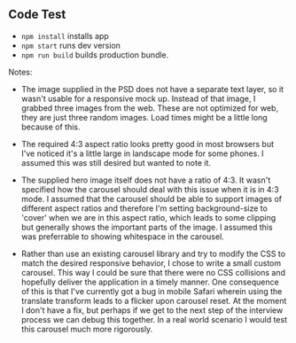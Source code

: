 
## Code Test

* `npm install` installs app
* `npm start` runs dev version
* `npm run build` builds production bundle.

Notes:

* The image supplied in the PSD does not have a separate text layer, so it wasn't usable for a responsive mock up. Instead of that image, I grabbed three images from the web. These are not optimized for web, they are just three random images. Load times might be a little long because of this.

* The required 4:3 aspect ratio looks pretty good in most browsers but I've noticed it's a little large in landscape mode for some phones. I assumed this was still desired but wanted to note it.

* The supplied hero image itself does not have a ratio of 4:3. It wasn't specified how the carousel should deal with this issue when it is in 4:3 mode. I assumed that the carousel should be able to support images of different aspect ratios and therefore I'm setting background-size to 'cover' when we are in this aspect ratio, which leads to some clipping but generally shows the important parts of the image. I assumed this was preferrable to showing whitespace in the carousel.

* Rather than use an existing carousel library and try to modify the CSS to match the desired responsive behavior, I chose to write a small custom carousel. This way I could be sure that there were no CSS collisions and hopefully deliver the application in a timely manner. One consequence of this is that I've currently got a bug in mobile Safari wherein using the translate transform leads to a flicker upon carousel reset. At the moment I don't have a fix, but perhaps if we get to the next step of the interview process we can debug this together. In a real world scenario I would test this carousel much more rigorously.

